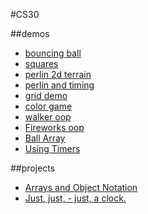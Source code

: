#CS30

##demos
- [bouncing ball](04-bouncingBalls)
- [squares](05-quadrilateralDisarray)
- [perlin 2d terrain](07-perlinTerrainGen)
- [perlin and timing](08-perlin)
- [grid demo](09-2d-grid)
- [color game](10-color-game)
- [walker oop](16-walker)
- [Fireworks oop](18-fireworks)
- [Ball Array](19-ball-array)
- [Using Timers](21-timers)

##projects
- [Arrays and Object Notation](array-assignment)
- [Just, just, - just, a clock.](11-2d-assignment)